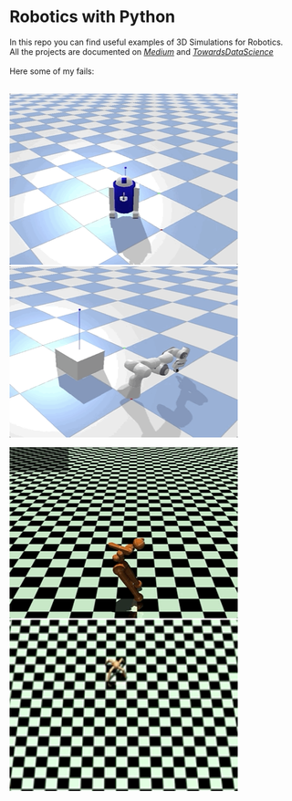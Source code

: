 # Robotics with Python

In this repo you can find useful examples of 3D Simulations for Robotics.\
All the projects are documented on [*Medium*](https://maurodp.medium.com/) and [*TowardsDataScience*](https://towardsdatascience.com/author/maurodp/)
<br>
<br>
Here some of my fails:
<br>
<br>
	<p align="left"><img src="_docs/r2d2.gif" width="400" height="300">
					<img src="_docs/arm.gif" width="400" height="300">
	</p>
	<p align="left"><img src="_docs/human.gif" width="400" height="300">
					<img src="_docs/ant.gif" width="400" height="300">
	</p>